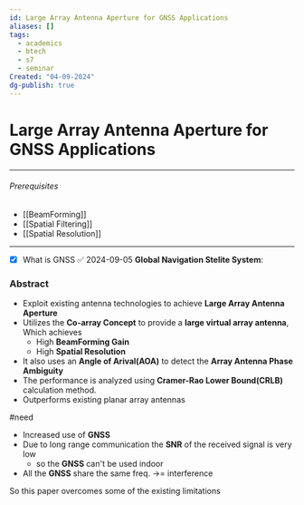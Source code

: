 ```yaml
---
id: Large Array Antenna Aperture for GNSS Applications
aliases: []
tags:
  - academics
  - btech
  - s7
  - seminar
Created: "04-09-2024"
dg-publish: true
---
```

# Large Array Antenna Aperture for GNSS Applications

---

###### Prerequisites

- [[BeamForming]]
- [[Spatial Filtering]]
- [[Spatial Resolution]]

---

- [x] What is GNSS ✅ 2024-09-05
      **Global Navigation Stelite System**:

### Abstract

- Exploit existing antenna technologies to achieve **Large Array Antenna Aperture**
- Utilizes the **Co-array Concept** to provide a **large virtual array antenna**, Which achieves
  - High **BeamForming Gain**
  - High **Spatial Resolution**
- It also uses an **Angle of Arival(AOA)** to detect the **Array Antenna Phase Ambiguity**
- The performance is analyzed using **Cramer-Rao Lower Bound(CRLB)** calculation method.
- Outperforms existing planar array antennas

#need

- Increased use of **GNSS**
- Due to long range communication the **SNR** of the received signal is very low
  - so the **GNSS** can't be used indoor
- All the **GNSS** share the same freq. ->= interference

So this paper overcomes some of the existing limitations
